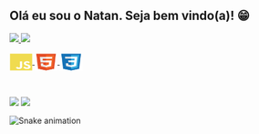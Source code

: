 ## Olá eu sou o Natan. Seja bem vindo(a)! 😁

 <div>
   <a href="https://github.com/ransomware3">
   <img height="170em" src="https://github-readme-stats.vercel.app/api?username=ransomware3&show_icons=true&theme=merko&include_all_commits=true&count_private=true"/>
   <img height="160em" src="https://github-readme-stats.vercel.app/api/top-langs/?username=ransomware3&layout=compact&langs_count=6&theme=merko"/>
</div>
<div style="display: inline_block"><br>
  <img align="center" alt="Js" height="30" width="40" src="https://raw.githubusercontent.com/devicons/devicon/master/icons/javascript/javascript-plain.svg">
  <img align="center" alt="HTML" height="30" width="40" src="https://raw.githubusercontent.com/devicons/devicon/master/icons/html5/html5-original.svg">
  <img align="center" alt="CSS" height="30" width="40" src="https://raw.githubusercontent.com/devicons/devicon/master/icons/css3/css3-original.svg">
</div>
 
 <br> 
 
## 
<div> 
  <a href="https://www.instagram.com/iori.natan_" target="_blank"><img src="https://img.shields.io/badge/-Instagram-%23E4405F?style=for-the-badge&logo=instagram&logoColor=white" target="_blank"></a>
  <a href="https://www.linkedin.com/in/son-natan-9b5a3a241/" target="_blank"><img src="https://img.shields.io/badge/-LinkedIn-%230077B5?style=for-the-badge&logo=linkedin&logoColor=white" target="_blank"></a> 
 
  ![Snake animation](https://github.com/ransomware3/ransomware3/blob/output/github-contribution-grid-snake.svg)

</div>
